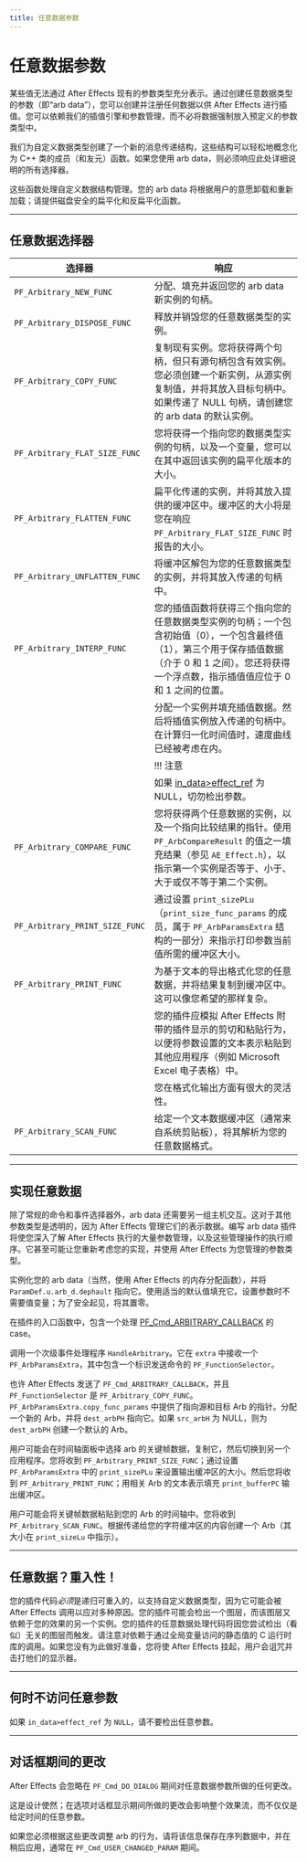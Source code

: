 ```yaml
---
title: 任意数据参数
---
```

# 任意数据参数

某些值无法通过 After Effects 现有的参数类型充分表示。通过创建任意数据类型的参数（即“arb data”），您可以创建并注册任何数据以供 After Effects 进行插值。您可以依赖我们的插值引擎和参数管理，而不必将数据强制放入预定义的参数类型中。

我们为自定义数据类型创建了一个新的消息传递结构，这些结构可以轻松地概念化为 C++ 类的成员（和友元）函数。如果您使用 arb data，则必须响应此处详细说明的所有选择器。

这些函数处理自定义数据结构管理。您的 arb data 将根据用户的意愿卸载和重新加载；请提供磁盘安全的扁平化和反扁平化函数。

---

## 任意数据选择器

|            选择器            |                                                                                                                                                            响应                                                                                                                                                             |
|------------------------------|-----------------------------------------------------------------------------------------------------------------------------------------------------------------------------------------------------------------------------------------------------------------------------------------------------------------------------|
| `PF_Arbitrary_NEW_FUNC`        | 分配、填充并返回您的 arb data 新实例的句柄。                                                                                                                                                                                                                                                     |
| `PF_Arbitrary_DISPOSE_FUNC`    | 释放并销毁您的任意数据类型的实例。                                                                                                                                                                                                                                                               |
| `PF_Arbitrary_COPY_FUNC`       | 复制现有实例。您将获得两个句柄，但只有源句柄包含有效实例。您必须创建一个新实例，从源实例复制值，并将其放入目标句柄中。如果传递了 NULL 句柄，请创建您的 arb data 的默认实例。                                                                                  |
| `PF_Arbitrary_FLAT_SIZE_FUNC`  | 您将获得一个指向您的数据类型实例的句柄，以及一个变量，您可以在其中返回该实例的扁平化版本的大小。                                                                                                                                                                                |
| `PF_Arbitrary_FLATTEN_FUNC`    | 扁平化传递的实例，并将其放入提供的缓冲区中。缓冲区的大小将是您在响应 `PF_Arbitrary_FLAT_SIZE_FUNC` 时报告的大小。                                                                                                                                                                 |
| `PF_Arbitrary_UNFLATTEN_FUNC`  | 将缓冲区解包为您的任意数据类型的实例，并将其放入传递的句柄中。                                                                                                                                                                                                                 |
| `PF_Arbitrary_INTERP_FUNC`     | 您的插值函数将获得三个指向您的任意数据类型实例的句柄；一个包含初始值（0），一个包含最终值（1），第三个用于保存插值数据（介于 0 和 1 之间）。您还将获得一个浮点数，指示插值值应位于 0 和 1 之间的位置。 |
|                                | 分配一个实例并填充插值数据。然后将插值实例放入传递的句柄中。在计算归一化时间值时，速度曲线已经被考虑在内。                                                                                              |
|                                | !!! 注意                                                                                                                                                                                                                                                                                                                        |
|                                |      如果 [in_data>effect_ref](../../effect-basics/PF_InData#pf_indata-members) 为 NULL，切勿检出参数。                                                                                                                                                                                                           |
| `PF_Arbitrary_COMPARE_FUNC`    | 您将获得两个任意数据的实例，以及一个指向比较结果的指针。使用 `PF_ArbCompareResult` 的值之一填充结果（参见 `AE_Effect.h`），以指示第一个实例是否等于、小于、大于或仅不等于第二个实例。                                        |
| `PF_Arbitrary_PRINT_SIZE_FUNC` | 通过设置 `print_sizePLu`（`print_size_func_params` 的成员，属于 `PF_ArbParamsExtra` 结构的一部分）来指示打印参数当前值所需的缓冲区大小。                                                                                                                                   |
| `PF_Arbitrary_PRINT_FUNC`      | 为基于文本的导出格式化您的任意数据，并将结果复制到缓冲区中。这可以像您希望的那样复杂。                                                                                                                                                                                                |
|                                | 您的插件应模拟 After Effects 附带的插件显示的剪切和粘贴行为，以便将参数设置的文本表示粘贴到其他应用程序（例如 Microsoft Excel 电子表格）中。                                                                                                           |
|                                | 您在格式化输出方面有很大的灵活性。                                                                                                                                                                                                                                                             |
| `PF_Arbitrary_SCAN_FUNC`       | 给定一个文本数据缓冲区（通常来自系统剪贴板），将其解析为您的任意数据格式。                                                                                                                                                                                                                        |

---

## 实现任意数据

除了常规的命令和事件选择器外，arb data 还需要另一组主机交互。这对于其他参数类型是透明的，因为 After Effects 管理它们的表示数据。编写 arb data 插件将使您深入了解 After Effects 执行的大量参数管理，以及这些管理操作的执行顺序。它甚至可能让您重新考虑您的实现，并使用 After Effects 为您管理的参数类型。

实例化您的 arb data（当然，使用 After Effects 的内存分配函数），并将 `ParamDef.u.arb_d.dephault` 指向它。使用适当的默认值填充它。设置参数时不需要值变量；为了安全起见，将其置零。

在插件的入口函数中，包含一个处理 [PF_Cmd_ARBITRARY_CALLBACK](../../effect-basics/command-selectors#messaging) 的 case。

调用一个次级事件处理程序 `HandleArbitrary`。它在 `extra` 中接收一个 `PF_ArbParamsExtra`，其中包含一个标识发送命令的 `PF_FunctionSelector`。

也许 After Effects 发送了 `PF_Cmd_ARBITRARY_CALLBACK`，并且 `PF_FunctionSelector` 是 `PF_Arbitrary_COPY_FUNC`。`PF_ArbParamsExtra.copy_func_params` 中提供了指向源和目标 Arb 的指针。分配一个新的 Arb，并将 `dest_arbPH` 指向它。如果 `src_arbH` 为 NULL，则为 `dest_arbPH` 创建一个默认的 Arb。

用户可能会在时间轴面板中选择 arb 的关键帧数据，复制它，然后切换到另一个应用程序。您将收到 `PF_Arbitrary_PRINT_SIZE_FUNC`；通过设置 `PF_ArbParamsExtra` 中的 `print_sizePLu` 来设置输出缓冲区的大小。然后您将收到 `PF_Arbitrary_PRINT_FUNC`；用相关 Arb 的文本表示填充 `print_bufferPC` 输出缓冲区。

用户可能会将关键帧数据粘贴到您的 Arb 的时间轴中。您将收到 `PF_Arbitrary_SCAN_FUNC`。根据传递给您的字符缓冲区的内容创建一个 Arb（其大小在 `print_sizeLu` 中指示）。

---

## 任意数据？重入性！

您的插件代码*必须*是递归可重入的，以支持自定义数据类型，因为它可能会被 After Effects 调用以应对多种原因。您的插件可能会检出一个图层，而该图层又依赖于您的效果的另一个实例。您的插件的任意数据处理代码将因您尝试检出（看似）无关的图层而触发。请注意对依赖于通过全局变量访问的静态值的 C 运行时库的调用。如果您没有为此做好准备，您将使 After Effects 挂起，用户会诅咒并击打他们的显示器。

---

## 何时不访问任意参数

如果 `in_data>effect_ref` 为 `NULL`，请不要检出任意参数。

---

## 对话框期间的更改

After Effects 会忽略在 `PF_Cmd_DO_DIALOG` 期间对任意数据参数所做的任何更改。

这是设计使然；在选项对话框显示期间所做的更改会影响整个效果流，而不仅仅是给定时间的任意参数。

如果您必须根据这些更改调整 arb 的行为，请将该信息保存在序列数据中，并在稍后应用，通常在 `PF_Cmd_USER_CHANGED_PARAM` 期间。